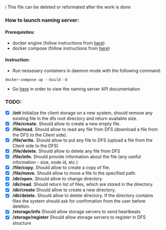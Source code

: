 :information_source: This file can be deleted or reformated after the work is done

### How to launch naming server:
#### Prerequisites:
* docker engine (follow instructions from [here](https://docs.docker.com/get-docker/))
* docker compose (follow instructions from [here](https://docs.docker.com/compose/install/))
#### Instruction:
* Run nessesary containers in daemon mode with the following command:
```
docker-compose up --build -d 
```
* Go [here](http://127.0.0.1/docs) in order to view the naming server API documentation

### TODO:
* [x] **/init** Initialize the client storage on a new system, should remove any existing file in the dfs root directory and return available size.
* [x] **/file/create.** Should allow to create a new empty file.
* [x] **/file/read.** Should allow to read any file from DFS (download a file from the DFS to the Client side).
* [x] **/file/write.** Should allow to put any file to DFS (upload a file from the Client side to the DFS)
* [x] **/file/delete.** Should allow to delete any file from DFS
* [x] **/file/info.** Should provide information about the file (any useful information - size, node id, etc.)
* [x] **/file/copy.** Should allow to create a copy of file.
* [x] **/file/move.** Should allow to move a file to the specified path.
* [x] **/dir/open.** Should allow to change directory
* [x] **/dir/read.** Should return list of files, which are stored in the directory.
* [x] **/dir/create** Should allow to create a new directory.
* [x] **/dir/delete.** Should allow to delete directory.  If the directory contains files the system should ask for confirmation from the user before deletion.
* [x] **/storage/info** Should allow storage servers to send heartbeats
* [x] **/storage/register** Should allow storage servers to register in DFS structure
